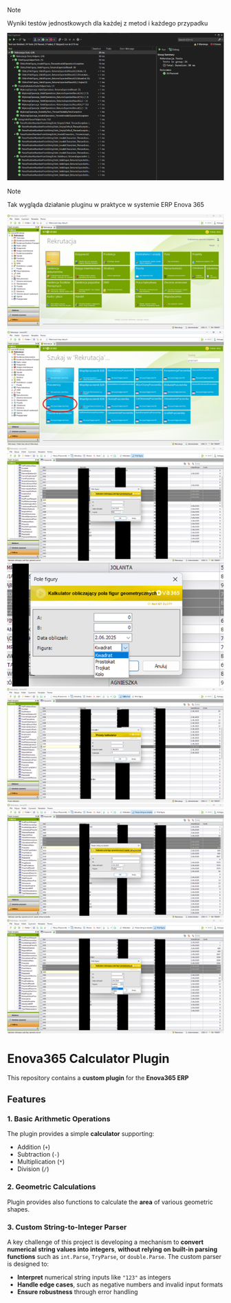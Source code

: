 > [!NOTE]
> Wyniki testów jednostkowych dla każdej z metod i każdego przypadku

![screenshot](https://raw.githubusercontent.com/miclat97/enova365_calc/refs/heads/main/Screenshots_Enova365/24testy_enova365.png)

> [!NOTE]
> Tak wygląda działanie pluginu w praktyce w systemie ERP Enova 365

![screenshot](https://raw.githubusercontent.com/miclat97/enova365_calc/refs/heads/main/Screenshots_Enova365/enova_1.png)
![screenshot](https://raw.githubusercontent.com/miclat97/enova365_calc/refs/heads/main/Screenshots_Enova365/enova_2.png)
![screenshot](https://raw.githubusercontent.com/miclat97/enova365_calc/refs/heads/main/Screenshots_Enova365/enova_3.png)
![screenshot](https://raw.githubusercontent.com/miclat97/enova365_calc/refs/heads/main/Screenshots_Enova365/enova_4.png)
![screenshot](https://raw.githubusercontent.com/miclat97/enova365_calc/refs/heads/main/Screenshots_Enova365/enova_5.png)
![screenshot](https://raw.githubusercontent.com/miclat97/enova365_calc/refs/heads/main/Screenshots_Enova365/enova_6.png)
![screenshot](https://raw.githubusercontent.com/miclat97/enova365_calc/refs/heads/main/Screenshots_Enova365/enova_7.png)


# Enova365 Calculator Plugin

This repository contains a **custom plugin** for the **Enova365 ERP**

## Features

### 1. Basic Arithmetic Operations
The plugin provides a simple **calculator** supporting:
- Addition (`+`)
- Subtraction (`-`)
- Multiplication (`*`)
- Division (`/`)

### 2. Geometric Calculations
Plugin provides also functions to calculate the **area** of various geometric shapes.

### 3. Custom String-to-Integer Parser
A key challenge of this project is developing a mechanism to **convert numerical string values into integers**, **without relying on built-in parsing functions** such as `int.Parse`, `TryParse`, or `double.Parse`. The custom parser is designed to:
- **Interpret** numerical string inputs like `"123"` as integers
- **Handle edge cases**, such as negative numbers and invalid input formats
- **Ensure robustness** through error handling
